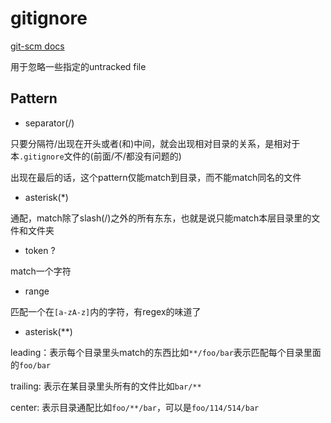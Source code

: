 # gitignore

[git-scm docs](https://git-scm.com/docs/gitignore)

用于忽略一些指定的untracked file

## Pattern

- separator(/)

只要分隔符/出现在开头或者(和)中间，就会出现相对目录的关系，是相对于本`.gitignore`文件的(前面/不/都没有问题的)

出现在最后的话，这个pattern仅能match到目录，而不能match同名的文件

- asterisk(*)

通配，match除了slash(/)之外的所有东东，也就是说只能match本层目录里的文件和文件夹

- token ?

match一个字符

- range

匹配一个在`[a-zA-z]`内的字符，有regex的味道了

- asterisk(**)

leading：表示每个目录里头match的东西比如`**/foo/bar`表示匹配每个目录里面的`foo/bar`

trailing: 表示在某目录里头所有的文件比如`bar/**`

center: 表示目录通配比如`foo/**/bar`，可以是`foo/114/514/bar`
